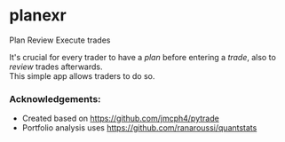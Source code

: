 # planexr
Plan Review Execute trades

It's crucial for every trader to have a *plan* before entering a *trade*, also to *review* trades afterwards.  
This simple app allows traders to do so.

### Acknowledgements:
- Created based on  https://github.com/jmcph4/pytrade 
- Portfolio analysis uses https://github.com/ranaroussi/quantstats
